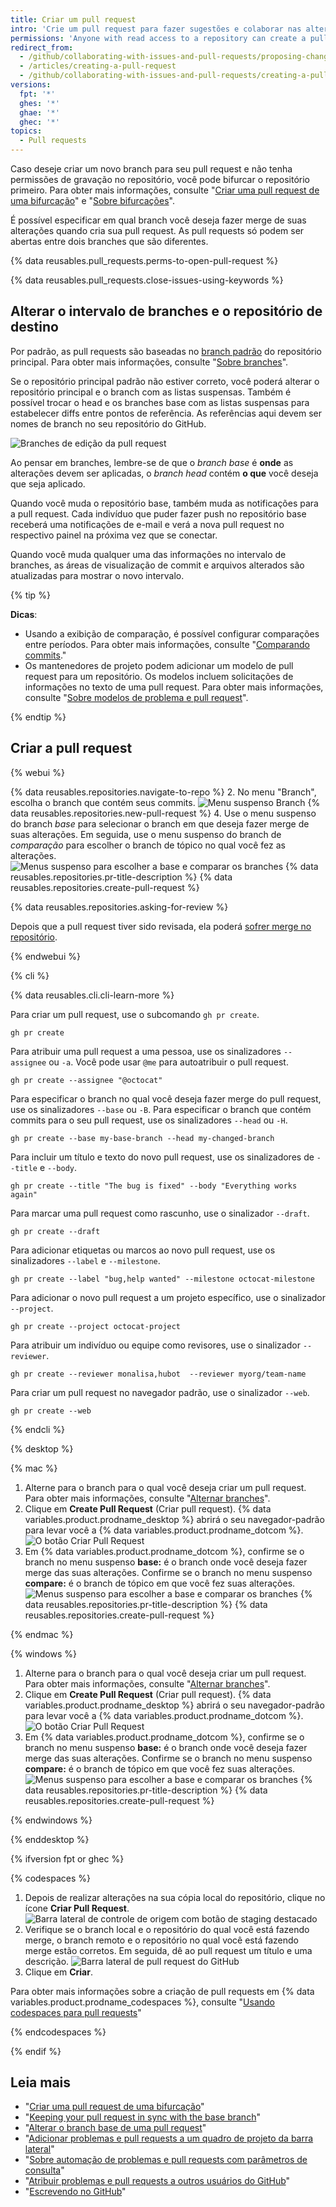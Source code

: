 ```yaml
---
title: Criar um pull request
intro: 'Crie um pull request para fazer sugestões e colaborar nas alterações de um repositório. Essas alterações são propostas em um *branch*, que garante que o branch-padrão só contém trabalho concluído e aprovado.'
permissions: 'Anyone with read access to a repository can create a pull request. {% data reusables.enterprise-accounts.emu-permission-propose %}'
redirect_from:
  - /github/collaborating-with-issues-and-pull-requests/proposing-changes-to-your-work-with-pull-requests/creating-a-pull-request
  - /articles/creating-a-pull-request
  - /github/collaborating-with-issues-and-pull-requests/creating-a-pull-request
versions:
  fpt: '*'
  ghes: '*'
  ghae: '*'
  ghec: '*'
topics:
  - Pull requests
---
```


Caso deseje criar um novo branch para seu pull request e não tenha permissões de gravação no repositório, você pode bifurcar o repositório primeiro. Para obter mais informações, consulte "[Criar uma pull request de uma bifurcação](/articles/creating-a-pull-request-from-a-fork)" e "[Sobre bifurcações](/articles/about-forks)".

É possível especificar em qual branch você deseja fazer merge de suas alterações quando cria sua pull request. As pull requests só podem ser abertas entre dois branches que são diferentes.

{% data reusables.pull_requests.perms-to-open-pull-request %}

{% data reusables.pull_requests.close-issues-using-keywords %}

## Alterar o intervalo de branches e o repositório de destino

Por padrão, as pull requests são baseadas no [branch padrão](/articles/setting-the-default-branch) do repositório principal. Para obter mais informações, consulte "[Sobre branches](/github/collaborating-with-issues-and-pull-requests/about-branches#about-the-default-branch)".

Se o repositório principal padrão não estiver correto, você poderá alterar o repositório principal e o branch com as listas suspensas. Também é possível trocar o head e os branches base com as listas suspensas para estabelecer diffs entre pontos de referência. As referências aqui devem ser nomes de branch no seu repositório do GitHub.

![Branches de edição da pull request](/assets/images/help/pull_requests/pull-request-review-edit-branch.png)

Ao pensar em branches, lembre-se de que o *branch base* é **onde** as alterações devem ser aplicadas, o *branch head* contém **o que** você deseja que seja aplicado.

Quando você muda o repositório base, também muda as notificações para a pull request. Cada indivíduo que puder fazer push no repositório base receberá uma notificações de e-mail e verá a nova pull request no respectivo painel na próxima vez que se conectar.

Quando você muda qualquer uma das informações no intervalo de branches, as áreas de visualização de commit e arquivos alterados são atualizadas para mostrar o novo intervalo.

{% tip %}

**Dicas**:
- Usando a exibição de comparação, é possível configurar comparações entre períodos. Para obter mais informações, consulte "[Comparando commits](/pull-requests/committing-changes-to-your-project/viewing-and-comparing-commits/comparing-commits)."
- Os mantenedores de projeto podem adicionar um modelo de pull request para um repositório. Os modelos incluem solicitações de informações no texto de uma pull request. Para obter mais informações, consulte "[Sobre modelos de problema e pull request](/articles/about-issue-and-pull-request-templates)".

{% endtip %}

## Criar a pull request

{% webui %}

{% data reusables.repositories.navigate-to-repo %}
2. No menu "Branch", escolha o branch que contém seus commits. ![Menu suspenso Branch](/assets/images/help/pull_requests/branch-dropdown.png)
{% data reusables.repositories.new-pull-request %}
4. Use o menu suspenso do branch _base_ para selecionar o branch em que deseja fazer merge de suas alterações. Em seguida, use o menu suspenso do branch de _comparação_ para escolher o branch de tópico no qual você fez as alterações. ![Menus suspenso para escolher a base e comparar os branches](/assets/images/help/pull_requests/choose-base-and-compare-branches.png)
{% data reusables.repositories.pr-title-description %}
{% data reusables.repositories.create-pull-request %}

{% data reusables.repositories.asking-for-review %}

Depois que a pull request tiver sido revisada, ela poderá [sofrer merge no repositório](/pull-requests/collaborating-with-pull-requests/incorporating-changes-from-a-pull-request/merging-a-pull-request).

{% endwebui %}

{% cli %}

{% data reusables.cli.cli-learn-more %}

Para criar um pull request, use o subcomando `gh pr create`.

```shell
gh pr create
```

Para atribuir uma pull request a uma pessoa, use os sinalizadores `--assignee` ou `-a`. Você pode usar `@me` para autoatribuir o pull request.

```shell
gh pr create --assignee "@octocat"
```

Para especificar o branch no qual você deseja fazer merge do pull request, use os sinalizadores `--base` ou `-B`. Para especificar o branch que contém commits para o seu pull request, use os sinalizadores `--head` ou `-H`.

```shell
gh pr create --base my-base-branch --head my-changed-branch
```

Para incluir um título e texto do novo pull request, use os sinalizadores de `--title` e `--body`.

```shell
gh pr create --title "The bug is fixed" --body "Everything works again"
```

Para marcar uma pull request como rascunho, use o sinalizador `--draft`.

```shell
gh pr create --draft
```

Para adicionar etiquetas ou marcos ao novo pull request, use os sinalizadores `--label` e `--milestone`.

```shell
gh pr create --label "bug,help wanted" --milestone octocat-milestone
```

Para adicionar o novo pull request a um projeto específico, use o sinalizador `--project`.

```shell
gh pr create --project octocat-project
```

Para atribuir um indivíduo ou equipe como revisores, use o sinalizador `--reviewer`.

```shell
gh pr create --reviewer monalisa,hubot  --reviewer myorg/team-name
```

Para criar um pull request no navegador padrão, use o sinalizador `--web`.

```shell
gh pr create --web
```

{% endcli %}

{% desktop %}

{% mac %}

1. Alterne para o branch para o qual você deseja criar um pull request. Para obter mais informações, consulte "[Alternar branches](/desktop/contributing-and-collaborating-using-github-desktop/managing-branches#switching-between-branches)".
2. Clique em **Create Pull Request** (Criar pull request). {% data variables.product.prodname_desktop %} abrirá o seu navegador-padrão para levar você a {% data variables.product.prodname_dotcom %}. ![O botão Criar Pull Request](/assets/images/help/desktop/mac-create-pull-request.png)
4. Em {% data variables.product.prodname_dotcom %}, confirme se o branch no menu suspenso **base:** é o branch onde você deseja fazer merge das suas alterações. Confirme se o branch no menu suspenso **compare:** é o branch de tópico em que você fez suas alterações. ![Menus suspenso para escolher a base e comparar os branches](/assets/images/help/desktop/base-and-compare-branches.png)
{% data reusables.repositories.pr-title-description %}
{% data reusables.repositories.create-pull-request %}

{% endmac %}

{% windows %}

1. Alterne para o branch para o qual você deseja criar um pull request. Para obter mais informações, consulte "[Alternar branches](/desktop/contributing-and-collaborating-using-github-desktop/managing-branches#switching-between-branches)".
2. Clique em **Create Pull Request** (Criar pull request). {% data variables.product.prodname_desktop %} abrirá o seu navegador-padrão para levar você a {% data variables.product.prodname_dotcom %}. ![O botão Criar Pull Request](/assets/images/help/desktop/windows-create-pull-request.png)
3. Em {% data variables.product.prodname_dotcom %}, confirme se o branch no menu suspenso **base:** é o branch onde você deseja fazer merge das suas alterações. Confirme se o branch no menu suspenso **compare:** é o branch de tópico em que você fez suas alterações. ![Menus suspenso para escolher a base e comparar os branches](/assets/images/help/desktop/base-and-compare-branches.png)
{% data reusables.repositories.pr-title-description %}
{% data reusables.repositories.create-pull-request %}

{% endwindows %}

{% enddesktop %}

{% ifversion fpt or ghec %}

{% codespaces %}

1. Depois de realizar alterações na sua cópia local do repositório, clique no ícone **Criar Pull Request**. ![Barra lateral de controle de origem com botão de staging destacado](/assets/images/help/codespaces/codespaces-commit-pr-button.png)
1. Verifique se o branch local e o repositório do qual você está fazendo merge, o branch remoto e o repositório no qual você está fazendo merge estão corretos. Em seguida, dê ao pull request um título e uma descrição. ![Barra lateral de pull request do GitHub](/assets/images/help/codespaces/codespaces-commit-pr.png)
1. Clique em **Criar**.

Para obter mais informações sobre a criação de pull requests em {% data variables.product.prodname_codespaces %}, consulte "[Usando codespaces para pull requests](/codespaces/developing-in-codespaces/using-codespaces-for-pull-requests)"

{% endcodespaces %}

{% endif %}
## Leia mais

- "[Criar uma pull request de uma bifurcação](/pull-requests/collaborating-with-pull-requests/proposing-changes-to-your-work-with-pull-requests/creating-a-pull-request-from-a-fork)"
- "[Keeping your pull request in sync with the base branch](/pull-requests/collaborating-with-pull-requests/proposing-changes-to-your-work-with-pull-requests/keeping-your-pull-request-in-sync-with-the-base-branch)"
- "[Alterar o branch base de uma pull request](/pull-requests/collaborating-with-pull-requests/proposing-changes-to-your-work-with-pull-requests/changing-the-base-branch-of-a-pull-request)"
- "[Adicionar problemas e pull requests a um quadro de projeto da barra lateral](/articles/adding-issues-and-pull-requests-to-a-project-board/#adding-issues-and-pull-requests-to-a-project-board-from-the-sidebar)"
- "[Sobre automação de problemas e pull requests com parâmetros de consulta](/issues/tracking-your-work-with-issues/creating-issues/about-automation-for-issues-and-pull-requests-with-query-parameters)"
- "[Atribuir problemas e pull requests a outros usuários do GitHub](/issues/tracking-your-work-with-issues/managing-issues/assigning-issues-and-pull-requests-to-other-github-users)"
- "[Escrevendo no GitHub](/github/writing-on-github)"
